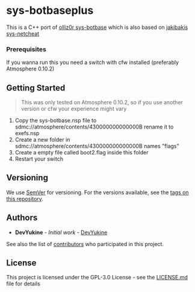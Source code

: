 # sys-botbaseplus

This is a C++ port of [olliz0r sys-botbase](https://github.com/olliz0r/sys-botbase) which is also based on [jakibakis sys-netcheat](https://github.com/jakibaki/sys-netcheat)

### Prerequisites

If you wanna run this you need a switch with cfw installed (preferably Atmosphere 0.10.2)

## Getting Started

> This was only tested on Atmosphere 0.10.2, so if you use another version or cfw your experience might vary

1. Copy the sys-botbase.nsp file to sdmc://atmosphere/contents/430000000000000B rename it to exefs.nsp
2. Create a new folder in sdmc://atmosphere/contents/430000000000000B names "flags"
3. Create a empty file called boot2.flag inside this folder
4. Restart your switch

## Versioning

We use [SemVer](http://semver.org/) for versioning. For the versions available, see the [tags on this repository](https://github.com/DevYukine/sys-botbaseplus/tags). 

## Authors

* **DevYukine** - *Initial work* - [DevYukine](https://github.com/DevYukine)

See also the list of [contributors](https://github.com/DevYukine/sys-botbaseplus/contributors) who participated in this project.

## License

This project is licensed under the GPL-3.0 License - see the [LICENSE.md](LICENSE.md) file for details
